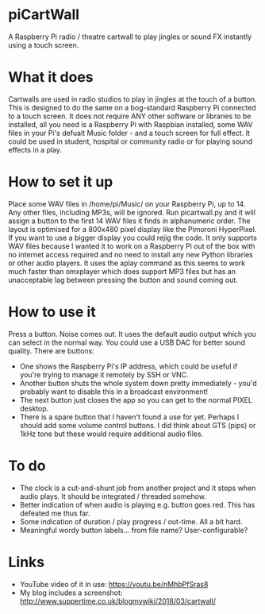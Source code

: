 # piCartWall
A Raspberry Pi radio / theatre cartwall to play jingles or sound FX instantly using a touch screen.

# What it does
Cartwalls are used in radio studios to play in jingles at the touch of a button. This is designed to do the same on a bog-standard Raspberry Pi connected to a touch screen. It does not require ANY other software or libraries to be installed, all you need is a Raspberry Pi with Raspbian installed, some WAV files in your Pi's defualt Music folder - and a touch screen for full effect. It could be used in student, hospital or community radio or for playing sound effects in a play.

# How to set it up
Place some WAV files in /home/pi/Music/ on your Raspberry Pi, up to 14. Any other files, including MP3s, will be ignored. Run picartwall.py and it will assign a button to the first 14 WAV files it finds in alphanumeric order. The layout is optimised for a 800x480 pixel display like the Pimoroni HyperPixel. If you want to use a bigger display you could rejig the code. It only supports WAV files because I wanted it to work on a Raspberry Pi out of the box with no internet access required and no need to install any new Python libraries or other audio players. It uses the aplay command as this seems to work much faster than omxplayer which does support MP3 files but has an unacceptable lag between pressing the button and sound coming out.

# How to use it
Press a button. Noise comes out. It uses the default audio output which you can select in the normal way. You could use a USB DAC for better sound quality.
There are buttons:
- One shows the Raspberry Pi's IP address, which could be useful if you're trying to manage it remotely by SSH or VNC.
- Another button shuts the whole system down pretty immediately - you'd probably want to disable this in a broadcast environment!
- The next button just closes the app so you can get to the normal PIXEL desktop.
- There is a spare button that I haven't found a use for yet. Perhaps I should add some volume control buttons. I did think about GTS (pips) or 1kHz tone but these would require additional audio files.

# To do
- The clock is a cut-and-shunt job from another project and it stops when audio plays. It should be integrated / threaded somehow.
- Better indication of when audio is playing e.g. button goes red. This has defeated me thus far.
- Some indication of duration / play progress / out-time. All a bit hard.
- Meaningful wordy button labels... from file name? User-configurable?

# Links
- YouTube video of it in use: https://youtu.be/nMhbPfSras8 
- My blog includes a screenshot: http://www.suppertime.co.uk/blogmywiki/2018/03/cartwall/
